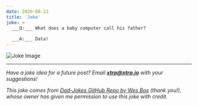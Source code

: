 ```yaml
---
date: 2020-08-22
title: 'Joke'
joke: >
  ___Q:___ What does a baby computer call his father?
  
  ___A:___ Data!
---
```


![Joke Image](https://private.xtrp.io/projects/DailyDeveloperJokes/public_image_server/images/5e1258c00f974.png)

---
*Have a joke idea for a future post? Email **[xtrp@xtrp.io](mailto:xtrp@xtrp.io)** with your suggestions!*

*This joke comes from [Dad-Jokes GitHub Repo by Wes Bos](https://github.com/wesbos/dad-jokes) (thank you!), whose owner has given me permission to use this joke with credit.*

<!-- 
Joke text:
**Q:** What does a baby computer call his father?

**A:** Data!
 -->


